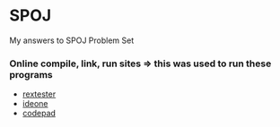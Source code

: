 SPOJ
====

My answers to SPOJ Problem Set


### Online compile, link, run sites => this was used to run these programs

* [rextester](http://rextester.com/runcode)
* [ideone](http://ideone.com/)
* [codepad](http://codepad.org/)
